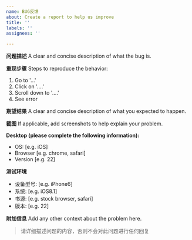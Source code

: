 ```yaml
---
name: BUG反馈
about: Create a report to help us improve
title: ''
labels: ''
assignees: ''

---
```


**问题描述**
A clear and concise description of what the bug is.

**重现步骤**
Steps to reproduce the behavior:
1. Go to '...'
2. Click on '....'
3. Scroll down to '....'
4. See error

**期望结果**
A clear and concise description of what you expected to happen.

**截图**
If applicable, add screenshots to help explain your problem.

**Desktop (please complete the following information):**
 - OS: [e.g. iOS]
 - Browser [e.g. chrome, safari]
 - Version [e.g. 22]

**测试环境**
 - 设备型号: [e.g. iPhone6]
 - 系统: [e.g. iOS8.1]
 - 书源: [e.g. stock browser, safari]
 - 版本: [e.g. 22]

**附加信息**
Add any other context about the problem here.

> 请详细描述问题的内容，否则不会对此问题进行任何回复
